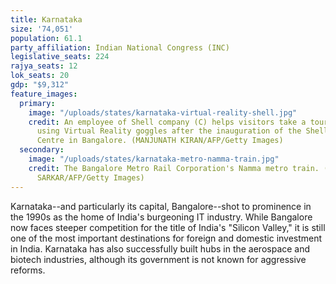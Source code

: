 ```yaml
---
title: Karnataka
size: '74,051'
population: 61.1
party_affiliation: Indian National Congress (INC)
legislative_seats: 224
rajya_seats: 12
lok_seats: 20
gdp: "$9,312"
feature_images:
  primary:
    image: "/uploads/states/karnataka-virtual-reality-shell.jpg"
    credit: An employee of Shell company (C) helps visitors take a tour of Shell refineries
      using Virtual Reality goggles after the inauguration of the Shell Technology
      Centre in Bangalore. (MANJUNATH KIRAN/AFP/Getty Images)
  secondary:
    image: "/uploads/states/karnataka-metro-namma-train.jpg"
    credit: The Bangalore Metro Rail Corporation's Namma metro train. (DIBYANGSHU
      SARKAR/AFP/Getty Images)
---
```


Karnataka--and particularly its capital, Bangalore--shot to prominence in the 1990s as the home of India's burgeoning IT industry. While Bangalore now faces steeper competition for the title of India's "Silicon Valley," it is still one of the most important destinations for foreign and domestic investment in India. Karnataka has also successfully built hubs in the aerospace and biotech industries, although its government is not known for aggressive reforms. 

